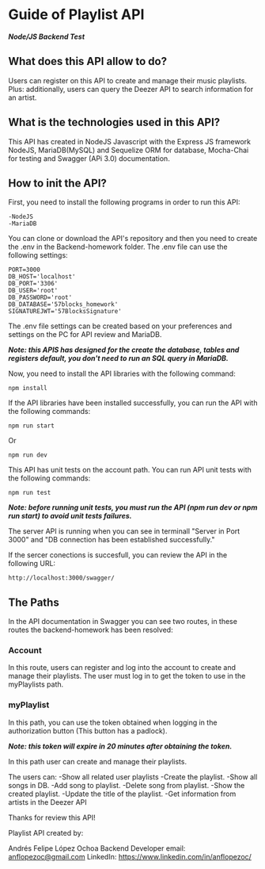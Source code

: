 # Guide of Playlist API
***Node/JS Backend Test*** 

## What does this API allow to do?
Users can register on this API to create and manage their music playlists.
Plus: additionally, users can query the Deezer API to search information for an artist.

## What is the technologies used in this API?
This API has created in NodeJS Javascript with the Express JS framework NodeJS, MariaDB(MySQL) and Sequelize ORM for database, Mocha-Chai for testing and Swagger (APi 3.0) documentation.

## How to init the API?
First, you need to install the following programs in order to run this API:

    -NodeJS
    -MariaDB

You can clone or download the API's repository and then you need to create the .env in the Backend-homework folder. The .env file can use the following settings:

    PORT=3000
    DB_HOST='localhost'
    DB_PORT='3306'
    DB_USER='root'
    DB_PASSWORD='root'
    DB_DATABASE='57blocks_homework'
    SIGNATUREJWT='57BlocksSignature'

The .env file settings can be created based on your preferences and settings on the PC for API review and MariaDB.

***Note: this APIS has designed for the create the database, tables and registers default, you don't need to run an SQL query in MariaDB.***

Now, you need to install the API libraries with the following command:

    npm install

If the API libraries have been installed successfully, you can run the API with the following commands:

    npm run start
     
Or

    npm run dev 

This API has unit tests on the account path. You can run API unit tests with the following commands:

    npm run test

***Note: before running unit tests, you must run the API (npm run dev or npm run start) to avoid unit tests failures.***

The server API is running when you can see in terminall "Server in Port 3000" and "DB connection has been established successfully."

If the sercer conections is succesfull, you can review the API in the following URL:

    http://localhost:3000/swagger/


## The Paths

In the API documentation in Swagger you can see two routes, in these routes the backend-homework has been resolved:

### Account 

In this route, users can register and log into the account to create and manage their playlists. The user must log in to get the token to use in the myPlaylists path.

### myPlaylist 


In this path, you can use the token obtained when logging in the authorization button (This button has a padlock).

***Note: this token will expire in 20 minutes after obtaining the token.***

In this path user can create and manage their playlists.

The users can:
    -Show all related user playlists
    -Create the playlist.
    -Show all songs in DB.
    -Add song to playlist.
    -Delete song from playlist.
    -Show the created playlist.
    -Update the title of the playlist.
    -Get information from artists in the Deezer API


Thanks for review this API!

Playlist API created by:

Andrés Felipe López Ochoa
    Backend Developer
    email: anflopezoc@gmail.com
    LinkedIn: https://www.linkedin.com/in/anflopezoc/